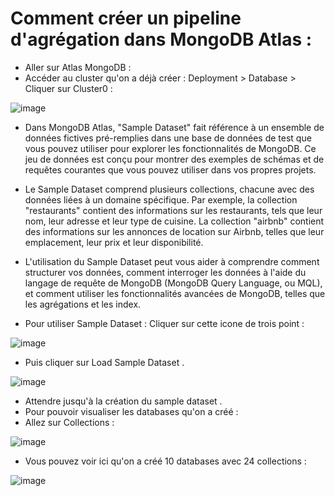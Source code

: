 # Comment créer un pipeline d'agrégation dans MongoDB Atlas :


- Aller sur Atlas MongoDB :
- Accéder au cluster qu'on a déjà créer : Deployment > Database > Cliquer sur Cluster0 :

![image](https://user-images.githubusercontent.com/123749462/225948624-186b4810-224e-40dd-ab38-f006e32b1ec0.png)

- Dans MongoDB Atlas, "Sample Dataset" fait référence à un ensemble de données fictives pré-remplies dans une base de données de test que vous pouvez utiliser pour explorer les fonctionnalités de MongoDB. Ce jeu de données est conçu pour montrer des exemples de schémas et de requêtes courantes que vous pouvez utiliser dans vos propres projets.

- Le Sample Dataset comprend plusieurs collections, chacune avec des données liées à un domaine spécifique. Par exemple, la collection "restaurants" contient des informations sur les restaurants, tels que leur nom, leur adresse et leur type de cuisine. La collection "airbnb" contient des informations sur les annonces de location sur Airbnb, telles que leur emplacement, leur prix et leur disponibilité.

- L'utilisation du Sample Dataset peut vous aider à comprendre comment structurer vos données, comment interroger les données à l'aide du langage de requête de MongoDB (MongoDB Query Language, ou MQL), et comment utiliser les fonctionnalités avancées de MongoDB, telles que les agrégations et les index.
- Pour utiliser Sample Dataset : Cliquer sur cette icone de trois point :

![image](https://user-images.githubusercontent.com/123749462/225950564-b4d0b8eb-283e-4dfb-8c44-0ddfd6c0ae20.png)

- Puis cliquer sur Load Sample Dataset .

![image](https://user-images.githubusercontent.com/123749462/225950859-af9f5d6f-e719-4727-91aa-fa521d65a8b5.png)

- Attendre jusqu'à la création du sample dataset .
- Pour pouvoir visualiser les databases qu'on a créé : 
- Allez sur Collections :

![image](https://user-images.githubusercontent.com/123749462/225951838-fcc125a8-700e-4626-9a18-2d36a134dd3e.png)

- Vous pouvez voir ici qu'on a créé 10 databases avec 24 collections : 

![image](https://user-images.githubusercontent.com/123749462/225952463-6b65aad3-6346-4609-a60c-ac6abfbd137c.png)





